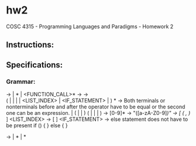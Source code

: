 # hw2
COSC 4315 - Programming Languages and Paradigms - Homework 2

## Instructions:

## Specifications:
### Grammar:
<PROGRAM> -> 
    | <ASSIGMENT>* 
    | <FUNCTION_CALL>*
<ASSIGMENT> -> 
    <IDENTIFIER> <EQUALS> <EXPRESSION>
<EXPRESSION> ->     
    ( <NUMBER> 
    | <STRING> 
    | <OPERATION> 
    | <LIST> 
    | <LIST_INDEX>
    | <IF_STATEMENT> 
    | <EXPRESSION>) 
    <EXPRESSION>*
<OPERATION> -> Both terminals or nonterminals before and after the operator have to be equal or the second one can be an expression.
    |   (<IDENTIFIER>
    |   <NUMBER>
    |   <LIST>)
    <OPERATOR>
    (   <IDENTIFIER>
    |   <NUMBER>
    |   <LIST>
    |   <EXPRESSION>)
<NUMBER> -> [0-9]*
<STRING> -> "([a-zA-Z0-9]*)"
<LIST> -> [ ( <NUMBER> , )* <NUMBER> ]
<LIST_INDEX> -> <IDENTIFIER> [ <NUMBER> ]
<IF_STATEMENT> -> else statement does not have to be present
    if (<OPERATION>) { <BODY> } else { <BODY> }
<BODY> ->
    | <ASSIGMENT>* 
    | <FUNCTION_CALL>*